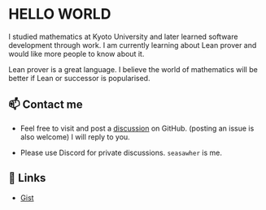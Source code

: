 # HELLO WORLD

I studied mathematics at Kyoto University and later learned software development through work. I am currently learning about Lean prover and would like more people to know about it.

Lean prover is a great language. I believe the world of mathematics will be better if Lean or successor is popularised.

## 📫 Contact me

* Feel free to visit and post a [discussion](https://github.com/Seasawher/Seasawher/discussions) on GitHub. (posting an issue is also welcome) I will reply to you.

* Please use Discord for private discussions. `seasawher` is me.

## 🔗 Links

* [Gist](https://gist.github.com/Seasawher)
